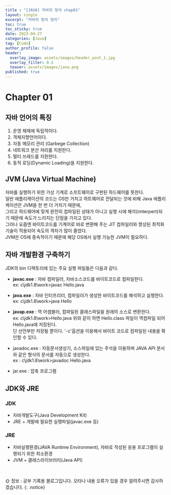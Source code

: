 ```yaml
---
title : "[JAVA] 자바의 정석 chap01"
layout: single
excerpt: "자바의 정석 정리"
toc: true
toc_sticky: true
date: 2023-04-27
categories: [Java]
tag: [Code]
author_profile: false
header:
  overlay_image: assets/images/header_post_1.jpg
  overlay_filter: 0.5 
  teaser: assets/images/java.png
published: true
---
```


# Chapter 01

## 자바 언어의 특징
1. 운영 체제에 독립적이다.
2. 객체지향언어이다.
3. 자동 메모리 관리 (Garbege Collection)
4. 네트워크 분산 처리를 지원한다.
5. 멀티 쓰레드를 지원한다.
6. 동적 로딩(Dynamic Loading)을 지원한다.

## JVM (Java Virtual Machine)
자바를 실행하기 위한 가상 기계로 소프트웨어로 구현된 하드웨어를 뜻한다.  
일반 애플리케이션의 코드는 OS만 거치고 하트웨어로 전달되는 것에 비해 Java 애플리케이션은 JVM을 한 번 더 거치기 때문에,  
그리고 하드웨어에 맞게 완전히 컴파일된 상태가 아니고 실행 시에 해석(imterpert)되기 때문에 속도가 느리지는 단점을 가지고 있다.  
그러나 요즘엔 바이트코드를 기계어로 바로 변환해 주는 JIT 컴파일러와 향상된 최적화 기술이 적용되어 속도의 격차가 많이 줄었다.  
JVM은 OS에 종속적이기 때문에 해당 OS에서 실행 가능한 JVM이 필요하다.  

## 자바 개발환경 구축하기  
JDK의 bin 디렉토리에 있는 주요 실행 파일들은 다음과 같다.  
- **javac.exe** : 자바 컴파일러, 자바소스코드를 바이트코드로 컴파일한다.  
    ex: c\jdk1.8\work>javac Hello.java
- **java.exe** : 자바 인터프리터, 컴파일러가 생성한 바이트코드를 해석하고 실행한다.  
    ex: c\jdk1.8\work>java Hello
- **javap.exe** : 역 어셈블러, 컴파일된 클래스파일을 원래의 소스로 변환한다.  
    ex: c\jdk1.8\work>Hello.java
위와 같이 하면 Hello.class 파일이 역컴파일 되어 Hello.java에 저장된다.  
단 선언부만 저장될 뿐이다. '-c'옵션을 이용해서 바이트 코드로 컴파일된 내용을 확인할 수 있다.  

- javadoc.exe : 자동문서생성기, 소스파일에 있는 주석을 이용하며 JAVA API 문서와 같은 형식의 문서를 자동으로 생성한다.  
    ex : c\jdk1.8\work>javadoc Hello.java
- jar.exe : 압축 프로그램

## JDK와 JRE
### JDK 
- 자바개발도구(Java Development Kit)  
- JRE + 개발에 필요한 실행파일(javac.exe 등)

### JRE 
- 자바실행환경(JAVA Runtime Environment), 자바로 작성된 응용 프로그램이 실행되기 위한 최소환경  
- JVM + 클래스라이브러리(Java API)

<br>

🌞 정보 : 공부 기록용 블로그입니다. 오타나 내용 오류가 있을 경우 알려주시면 감사하겠습니다.
{: .notice}
